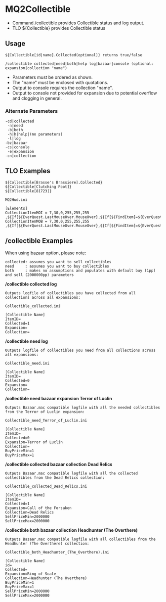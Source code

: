 # MQ2Collectible

- Command /collectible provides Collectible status and log output.
- TLO ${Collectible} provides Collectible status

## Usage

```
${Collectible[id|name].Collected(optional)} returns true/false

/collectible collected|need|both|help log|bazaar|console (optional: expansion|collection "name")
```

- Parameters must be ordered as shown.
- The "name" must be enclosed with quotations.
- Output to console requires the collection "name".
- Output to console not provided for expansion due to potential overflow and clogging in general.

### Alternate Parameters

```
-cd|collected
 -n|need
 -b|both
 -h|h|help|(no parameters)
 -l|log
-bz|bazaar
-cs|console
 -e|expansion
-cn|collection
```

## TLO Examples

```
${Collectible[Brasse's Brassiere].Collected}
${Collectible[Clutching Foot]}
${Collectible[81723]}
```

```
MQ2Hud.ini

[Elements]
CollectionItemMOI = 7,30,0,255,255,255 ,${If[${EverQuest.LastMouseOver.MouseOver},${If[${FindItem[=${EverQuest.LastMouseOver.Tooltip}].Collectible},${If[${Collectible[${FindItem[=${EverQuest.LastMouseOver.Tooltip}]}]},Collected,Need]},""]},""]}
CollectionItemMOB = 7,30,0,255,255,255 ,${If[${EverQuest.LastMouseOver.MouseOver},${If[${FindItem[=${EverQuest.LastMouseOver.Tooltip}].Collectible},${If[${Collectible[${FindItemBank[=${EverQuest.LastMouseOver.Tooltip}]}]},Collected,Need]},""]},""]}
```

## /collectible Examples

When using bazaar option, please note:

```
collected: assumes you want to sell collectibles
need     : assumes you want to buy collectibles
both     : makes no assumptions and populates with default buy (1pp) and sell (2000000pp) parameters
```

**/collectible collected log**

```
Outputs logfile of collectibles you have collected from all collections across all expansions:

Collectible_collected.ini

[Collectible Name]
ItemID=
Collected=1
Expansion=
Collection=
```

**/collectible need log**

```
Outputs logfile of collectibles you need from all collections across all expansions:

Collectible_need.ini

[Collectible Name]
ItemID=
Collected=0
Expansion=
Collection=
```

**/collectible need bazaar expansion Terror of Luclin**

```
Outputs Bazaar.mac compatible logfile with all the needed collectibles from the Terror of Luclin expansion:

Collectible_need_Terror_of_Luclin.ini

[Collectible Name]
ItemID=
Collected=0
Expansion=Terror of Luclin
Collection=
BuyPriceMin=1
BuyPriceMax=1
```

**/collectible collected bazaar collection Dead Relics**

```
Outputs Bazaar.mac compatible logfile with all the collected collectibles from the Dead Relics collection:

Collectible_collected_Dead_Relics.ini

[Collectible Name]
ItemID=
Collected=1
Expansion=Call of the Forsaken
Collection=Dead Relics
SellPriceMin=2000000
SellPriceMax=2000000
```

**/collectible both bazaar collection Headhunter (The Overthere)**

```
Outputs Bazaar.mac compatible logfile with all collectibles from the Headhunter (The Overthere) collection:

Collectible_both_Headhunter_(The_Overthere).ini

[Collectible Name]
id=
Collected=
Expansion=Ring of Scale
Collection=Headhunter (The Overthere)
BuyPriceMin=1
BuyPriceMax=1
SellPriceMin=2000000
SellPriceMax=2000000
```
